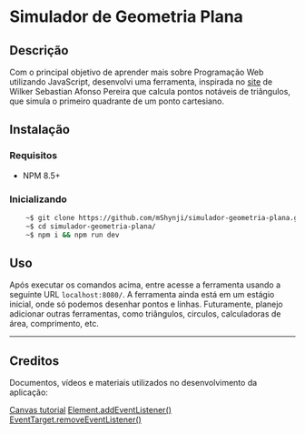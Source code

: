 # Simulador de Geometria Plana

## Descrição
Com o principal objetivo de aprender mais sobre Programação Web utilizando JavaScript, desenvolvi uma ferramenta, inspirada no [site](https://github.com/WilkerSebastian/pontos-notaveis-triangulo) de Wilker Sebastian Afonso Pereira que calcula pontos notáveis de triângulos, que simula o primeiro quadrante de um ponto cartesiano.


## Instalação
### Requisitos
- NPM 8.5+

### Inicializando
```bash
    ~$ git clone https://github.com/mShynji/simulador-geometria-plana.git
    ~$ cd simulador-geometria-plana/
    ~$ npm i && npm run dev
```

## Uso
Após executar os comandos acima, entre acesse a ferramenta usando a seguinte URL `localhost:8080/`. A ferramenta ainda está em um estágio inicial, onde só podemos desenhar pontos e linhas. Futuramente, planejo adicionar outras ferramentas, como triângulos, circulos, calculadoras de área, comprimento, etc.

---
## Creditos
Documentos, vídeos e materiais utilizados no desenvolvimento da aplicação:

[Canvas tutorial](https://developer.mozilla.org/en-US/docs/Web/API/Canvas_API/Tutorial)
[Element.addEventListener()](https://developer.mozilla.org/pt-BR/docs/Web/API/EventTarget/addEventListener)
[EventTarget.removeEventListener()](https://developer.mozilla.org/pt-BR/docs/Web/API/EventTarget/removeEventListener)
